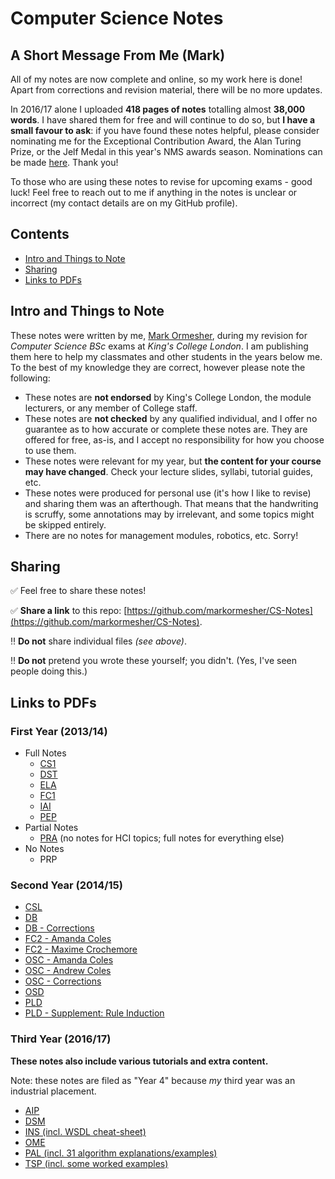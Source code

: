 # Computer Science Notes

## A Short Message From Me (Mark)

All of my notes are now complete and online, so my work here is done! Apart from corrections and revision material, there will be no more updates.

In 2016/17 alone I uploaded **418 pages of notes** totalling almost **38,000 words**. I have shared them for free and will continue to do so, but **I have a small favour to ask**: if you have found these notes helpful, please consider nominating me for the Exceptional Contribution Award, the Alan Turing Prize, or the Jelf Medal in this year's NMS awards season. Nominations can be made [here](https://internal.kcl.ac.uk/NMS/stu/prize/index2.aspx). Thank you!

To those who are using these notes to revise for upcoming exams - good luck! Feel free to reach out to me if anything in the notes is unclear or incorrect (my contact details are on my GitHub profile).

## Contents

- [Intro and Things to Note](#intro-and-things-to-note)
- [Sharing](#sharing)
- [Links to PDFs](#links-to-pdfs)

## Intro and Things to Note

These notes were written by me, [Mark Ormesher](http://www.markormesher.co.uk), during my revision for *Computer Science BSc* exams at *King's College London*. I am publishing them here to help my classmates and other students in the years below me. To the best of my knowledge they are correct, however please note the following:

- These notes are **not endorsed** by King's College London, the module lecturers, or any member of College staff.
- These notes are **not checked** by any qualified individual, and I offer no guarantee as to how accurate or complete these notes are. They are offered for free, as-is, and I accept no responsibility for how you choose to use them.
- These notes were relevant for my year, but **the content for your course may have changed**. Check your lecture slides, syllabi, tutorial guides, etc.
- These notes were produced for personal use (it's how I like to revise) and sharing them was an afterthough. That means that the handwriting is scruffy, some annotations may by irrelevant, and some topics might be skipped entirely.
- There are no notes for management modules, robotics, etc. Sorry!

## Sharing

:white_check_mark: Feel free to share these notes!

:white_check_mark: **Share a link** to this repo: [https://github.com/markormesher/CS-Notes](https://github.com/markormesher/CS-Notes).

:bangbang: **Do not** share individual files *(see above)*.

:bangbang: **Do not** pretend you wrote these yourself; you didn't. (Yes, I've seen people doing this.)

## Links to PDFs

### First Year (2013/14)

- Full Notes
  - [CS1](https://github.com/markormesher/CS-Notes/raw/master/Year%201/CS1/CS1%20Notes.PDF)
  - [DST](https://github.com/markormesher/CS-Notes/raw/master/Year%201/DST/DST%20Notes.pdf)
  - [ELA](https://github.com/markormesher/CS-Notes/raw/master/Year%201/ELA/ELA%20Notes.PDF)
  - [FC1](https://github.com/markormesher/CS-Notes/raw/master/Year%201/FC1/FC1%20Notes.PDF)
  - [IAI](https://github.com/markormesher/CS-Notes/raw/master/Year%201/IAI/IAI%20Notes.pdf)
  - [PEP](https://github.com/markormesher/CS-Notes/raw/master/Year%201/PEP/PEP%20Notes.PDF)
- Partial Notes
  - [PRA](https://github.com/markormesher/CS-Notes/raw/master/Year%201/PRA/PRA%20Notes.PDF) (no notes for HCI topics; full notes for everything else)
- No Notes
  - PRP

### Second Year (2014/15)

- [CSL](https://github.com/markormesher/CS-Notes/raw/master/Year%202/CSL/CSL%20Notes.pdf)
- [DB](https://github.com/markormesher/CS-Notes/raw/master/Year%202/DB/DB%20Notes.pdf)
- [DB - Corrections](https://github.com/markormesher/CS-Notes/blob/master/Year%202/DB/CORRECTIONS.md)
- [FC2 - Amanda Coles](https://github.com/markormesher/CS-Notes/raw/master/Year%202/FC2/Amanda%20Coles.pdf)
- [FC2 - Maxime Crochemore](https://github.com/markormesher/CS-Notes/raw/master/Year%202/FC2/Maxime%20Crochemore.pdf)
- [OSC - Amanda Coles](https://github.com/markormesher/CS-Notes/raw/master/Year%202/OSC/Amanda%20Coles.pdf)
- [OSC - Andrew Coles](https://github.com/markormesher/CS-Notes/raw/master/Year%202/OSC/Andrew%20Coles.pdf)
- [OSC - Corrections](https://github.com/markormesher/CS-Notes/blob/master/Year%202/OSC/CORRECTIONS.md)
- [OSD](https://github.com/markormesher/CS-Notes/raw/master/Year%202/OSD/OSD%20Notes.pdf)
- [PLD](https://github.com/markormesher/CS-Notes/raw/master/Year%202/PLD/PLD%20Notes.pdf)
- [PLD - Supplement: Rule Induction](https://github.com/markormesher/CS-Notes/raw/master/Year%202/PLD/Supplement%20-%20Rule%20Induction.jpg)

### Third Year (2016/17)

**These notes also include various tutorials and extra content.**

Note: these notes are filed as "Year 4" because *my* third year was an industrial placement.

- [AIP](https://github.com/markormesher/cs-notes/tree/master/Year%204/AIP)
- [DSM](https://github.com/markormesher/cs-notes/tree/master/Year%204/DSM)
- [INS (incl. WSDL cheat-sheet)](https://github.com/markormesher/cs-notes/tree/master/Year%204/INS)
- [OME](https://github.com/markormesher/cs-notes/tree/master/Year%204/OME)
- [PAL (incl. 31 algorithm explanations/examples)](https://github.com/markormesher/cs-notes/tree/master/Year%204/PAL)
- [TSP (incl. some worked examples)](https://github.com/markormesher/cs-notes/tree/master/Year%204/TSP)

